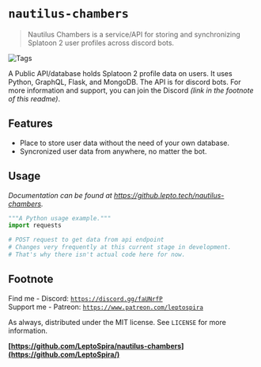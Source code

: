 # `nautilus-chambers`
> Nautilus Chambers is a service/API for storing and synchronizing Splatoon 2 user profiles across discord bots.

![Tags][tag-image]

A Public API/database holds Splatoon 2 profile data on users. It uses Python, GraphQL, Flask, and MongoDB.
The API is for discord bots. For more information and support, you can join the Discord *(link in the footnote of this readme)*.

<!-- ![Header Image](header-image.png) -->

## Features
- Place to store user data without the need of your own database.
- Syncronized user data from anywhere, no matter the bot.

## Usage
_Documentation can be found at https://github.lepto.tech/nautilus-chambers._
```python
"""A Python usage example."""
import requests

# POST request to get data from api endpoint
# Changes very frequently at this current stage in development.
# That's why there isn't actual code here for now.
```
<!-- ![Example Output][example-output] -->

## Footnote
Find me - Discord: [`https://discord.gg/faUNrfP`](https://discord.gg/faUNrfP)   
Support me - Patreon: [`https://www.patreon.com/leptospira`](https://www.patreon.com/leptospira)  

As always, distributed under the MIT license. See `LICENSE` for more information.

**[https://github.com/LeptoSpira/nautilus-chambers](https://github.com/LeptoSpira/)**

<!-- Markdown link & img dfn's -->
[tag-image]: https://img.shields.io/github/license/LeptoSpira/nautilus-chambers.svg
[example-output]: https://github.com/LeptoSpira/nautilus-chambers/example-output.png
